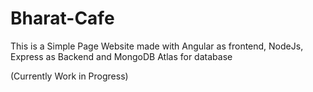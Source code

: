 # Bharat-Cafe

This is a Simple Page Website made with Angular as frontend, NodeJs, Express as Backend and MongoDB Atlas for database

(Currently Work in Progress)
